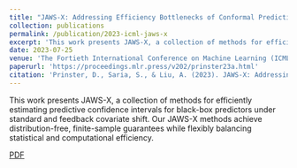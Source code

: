 ```yaml
---
title: "JAWS-X: Addressing Efficiency Bottlenecks of Conformal Prediction Under Standard and Feedback Covariate Shift"
collection: publications
permalink: /publication/2023-icml-jaws-x
excerpt: 'This work presents JAWS-X, a collection of methods for efficiently estimating predictive confidence intervals for black-box predictors under standard and feedback covariate shift. Our JAWS-X methods achieve distribution-free, finite-sample guarantees while flexibly balancing statistical and computational efficiency.'
date: 2023-07-25
venue: 'The Fortieth International Conference on Machine Learning (ICML)'
paperurl: 'https://proceedings.mlr.press/v202/prinster23a.html'
citation: 'Prinster, D., Saria, S., & Liu, A. (2023). JAWS-X: Addressing Efficiency Bottlenecks of Conformal Prediction Under Standard and Feedback Covariate Shift. In International Conference on Machine Learning. PMLR.'
---
```

This work presents JAWS-X, a collection of methods for efficiently estimating predictive confidence intervals for black-box predictors under standard and feedback covariate shift. Our JAWS-X methods achieve distribution-free, finite-sample guarantees while flexibly balancing statistical and computational efficiency.

[PDF]([http://academicpages.github.io/files/paper1.pdf](https://proceedings.mlr.press/v202/prinster23a/prinster23a.pdf))
